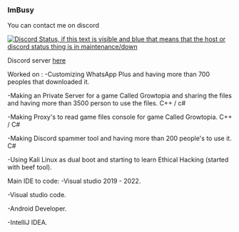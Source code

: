### ImBusy
You can contact me on discord  

[![Discord Status, if this text is visible and blue that means that the host or discord status thing is in maintenance/down](https://discord.c99.nl/widget/theme-2/658273895018790912.png)](https://discord.c99.nl/)  

Discord server [here](https://discord.gg/WWeEuYYREV)

Worked on : 
-Customizing WhatsApp Plus and having more than 700 peoples that downloaded it.

-Making an Private Server for a game Called Growtopia and sharing the files and having more than 3500 person to use the files. C++ / c#

-Making Proxy's to read game files console for game Called Growtopia. C++ / C#

-Making Discord spammer tool and having more than 200 people's to use it. C#

-Using Kali Linux as dual boot and starting to learn Ethical Hacking (started with beef tool).

Main IDE to code:
-Visual studio 2019 - 2022.

-Visual studio code.

-Android Developer.

-IntelliJ IDEA.
